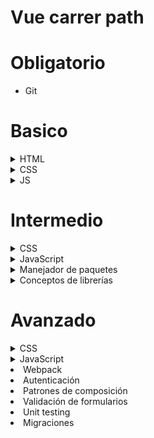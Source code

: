 # Vue carrer path 

# Obligatorio

- Git

# Basico

<details>
<summary>HTML</summary> 
    <details>
        <summary>Etiquetas y estuctura de documento </summary>
        <ul>
          <li> Etiquetas de texto </li>
          <li> Etiquetas de lista </li>
          <li> Etiquetas de imagen </li>
          <li> Etiquetas para tablas </li>
          <li> Enlaces </li>
          <li> Formularios </li>
          <li> Etiquetas contenedoras </li>
        </ul>
    </details>

  <li> HTML semantico </li>
</details>

<details>
    <summary>CSS</summary>
    <ul>
        <li>Selectores</li>
        <li>Unidades de medida</li>
        <li>Colores</li>
        <li>Propiedades de texto</li>
        <li>Pseudoclases y pseudoelementos</li>
        <li>Modelo de caja</li>
        <li>Position</li>
            <ul>
                <li>Relative</li>
                <li>Absolute</li>
            </ul>
        <li>Display</li>
    </ul>
</details>

<details>
    <summary> JS </summary>
        <li>Métodos de arreglos</li>        
        <details>
            <summary>ES6</summary>
                <li>Destructuring</li>
                <li>Spread operator</li>
                <li>String literals</li>
                <li>Parametros por defecto</li>
                <li>Arrow functions</li>
                <li>Promesas</li>
                <li>Modulos</li>
        </details>
        <li>Event bubbling</li>
        <li>Hoisting</li>
        <li>Scopes</li>
        <details>
        <summary>Errores</summary>
            <li>Try/catch</li>
            <li>Instanciar un error</li>
        </details>
</details>



# Intermedio

<details>
    <summary>CSS</summary>
        <li>Modelo de cascada</li>
        <li>Flexbox</li>
        <li>Grid</li>
        <li>Responsive design</li>
</details>



<details>
    <summary> JavaScript</summary>
        <li>Asincronismo</li>
        <li>`this`</li>
        <li>Strict mode</li>
        <details>
            <summary>Peticiones HTTP</summary>
            <li>`fetch`</li>
            <li>Axios</li>
            <li>Metodos HTTP</li>
        </details>
</details>


<details>
    <summary>Manejador de paquetes</summary>
    <li> yarn </li>
    <li> npm </li>
</details>

<details>
    <summary>Conceptos de librerías</summary>
    <li> Virtual DOM </li>
    <li> ¿Qué es el estado? </li>
    <details>
        <summary>Ciclo de vida componentes</summary>
            <li> `createApp` </li>
            <li> `beforeCreate` </li>
            <li> `created` </li>
            <li> `compile template` </li>
            <li> `beforeMount` </li>
            <li> `mounted` </li>
            <li> `beforeUpdate` </li>
            <li> `updated` </li>
            <li> `beforeUnmont` </li>
            <li> `unmonted` </li>
    </details>
    <details>
        <summary>Inicializar una aplicación</summary>
            <li> `vue.createApp()` </li>
            <li> `app.mount()` </li>
    </details>
    <details>
        <summary>Lenguaje de template</summary>
            <li> Operador de interpolación `{{ }}` </li>
            <li> `v-once()` </li>
    </details>
    <details>
        <summary>Directivas de vue</summary>
            <li> Directiva </li>
            <li> Nombre </li>
            <li> Modificador </li>
            <li> Valor </li>
             ```jsx
            v-on:click.stop="doThis"
            //directiva:nombre.modificador="valor"
            ```
    </details>
    <details>
        <summary>Usar JS dentro de HTML</summary>
        <li> `vbind` o el atajo `:` </li>
    </details>
    <details>
        <summary>Escuchar eventos</summary>
        <li> `on` o el atajo `@` </li>
    </details>
    <details>
        <summary>Ciclos y condicionales en componentes</summary>
        <li> `v-if` `v-else` </li>
        <li> `v-for` </li>
    </details>
    <details>
        <summary>Formularios controlados</summary>
        <details>
            <summary>`v-model`</summary>
                <li> Numeros </li>
                <li> Dropdowns </li>
                <li> Checkoboxes & Radio Buttons </li>
                <li> Con componentes </li>
        </details>
    </details>
    <details>
        <summary>Crear componentes con options API</summary>
            <li> `methods()` </li>
            <li> `data()` </li>
            <li> `computed()` </li>
            <li> `watchers()` </li>
    </details>
    <details>
        <summary>Estilos dinamicos</summary>
            <li>`:style`</li>
    </details>
    <details>
        <summary>Vue-CLI</summary>
            <li> Archivos `.vue` </li>
            <li> Comandos Vue </li>
    </details>
    <details>
        <summary>Comunicar componentes padres-hijos</summary>
        <li> `props: [ ]` </li>
        <details>
            <summary>Validacion de props</summary>
                <li> `type` `required` `default` `validator()` </li>
        </details>
        <details>
            <summary>Eventos personalizados en componentes</summary>
                <li> `this.$emit()` </li>
                <li> `emits: [ ]` </li>
                <li> El padre reacciona ante el evento transmitido por los componentes hijos </li>
        </details>
        <details>
            <summary>Pasar props a componentes que esten por debajo de los hijos</summary>
                <li> `provide()` para componentes padre </li>
                <li> `inject()`  para componentes hijo </li>
        </details>
        <details>
            <summary>Acceder al contenido envuelto dentro de un componente</summary>
            <li> `<slot>` </li>
            <li> `<v-slot>` para slots con nombre </li>
            <details>
                <summary>Scoped slots</summary>
                <li> `v-slot="propName"` </li>
            </details>
        </details>
    </details>
    <details>
        <summary>Renderizar componentes en otra etiqueta fuera del flujo normal</summary>
        <li> `<telport>` </li>
        <details>
            <summary>Alcances de los componentes</summary>
            <details>
                <summary>Alcance global</summary>
                 <li> `app.component()` </li>
            </details>
            <details>
                <summary>Alcance local</summary>
                 <li> `components: { }` </li>
            </details>
        </details>
    </details>
    <li> Composición de componentes </li>
    <li> Mejores prácticas composición de componentes </li>
    <li> Componentes presentacionales y no presentacionales </li>
    <details>
	    <summary>Enrutar una aplicación</summary>
         <details>
        	<summary>Vue-router</summary>
            <li> Crear el router `createRouter()` </li>
            <li> Registrar rutas `routes: [ ]` </li>
            <li> Crear enlaces `<router-link>` </li>
            <details>
                <summary>Agregar parametros `/ruta/:parametro/`</summary>
                <li> Acceder a los parametros `this.$route.params.parametro` </li>
            </details>
            <details>
                <summary>Navegación con código</summary>
                    <li> `$router.push()` </li>
                    <li> `$router.forward()` </li>
                    <li> `$router.back()` </li>
            </details>
            <details>
            	<summary>Navigation guards</summary>
                    <li> `beforeEach` </li>
                    <li> `beforeEnter` </li>
                    <li> `beforeRouteEnter` </li>
                    <li> `beforeRouterLeave` </li>
                    <li> `afterEach` </li>
            </details>
        </details>
    </details>
    <details>
	    <summary>Manejador de estado</summary>
         <details>
            <summary>VueX</summary>
            <li> Inicializar manejador de estado `createStore()` </li>
            <li> Guardar datos `state()` </li>
            <li> Acceder a los datos `getters` </li>
            <details>
                <summary>Cambiar los datos `mutations`</summary>
                <li> Payload </li>
                <li> Para ejecutar cambios en los datos `commit()` </li>
            </details>
            <li> Ejecutar código asincrono `actions` </li>
            <li> `mapActions()` `mapGetters()` para acceder a las acciones y datos guardados </li>
            <details>
        	    <summary>Encapsular con modulos `modules`</summary>
                <li> Leer los datos desde modulos </li>
            </details>
        </details>
        <li> Cuando usar un manejador de estado y cuando no </li>
    </details>
    <details>
        <summary>Re-utilizar lógica</summary>
            <li> `mixins: []` </li>
            <li> hooks </li>
    </details>
    <details>
        <summary>Composition API `setup()`</summary>
         <details>
            <summary>Variables que reacciona a los cambios</summary>
                <li> `ref()` para datos primitivos y nodos HTML </li>
                <li> `reactive()` para objetos </li>
        </details>
        <li> `functions()` para reemplazar `methods` </li>
        <li> `computed()` para reemplazar `computed` </li>
        <li> Exponer variables </li>
        <details>
	        <summary>Para componentes</summary>
             <li> `props`  `context` parametros de `setup()` </li>
            <li> `provide()` `inject()` como funciones de Vue para usar esos conceptos </li>
        </details>
        <details>
            <summary>¿Como usar router y Vuex en Composition API?</summary>
            <details>
            	<summary>Usando los hooks diseñados para ello</summary>
                    <li> `useRouter()` </li>
                    <li> `useStore()` </li>
            </details>
        </details>
    </details>
</details>
  
# Avanzado

<details>
	<summary>CSS</summary>
    <li> Animaciones </li>
    <details>
	    <summary>Framework</summary>
            <li> Bootstrap </li>
            <li> Style </li>
            <li> Sass </li>
    </details>
</details>
<details>
    <summary>JavaScript</summary>
        <li> Prototypes </li>
        <li> Como funciona el motor de JS </li>
        <li> Import dinamicos </li>
</details>
<li> Webpack </li>
<li> Autenticación </li>
<li> Patrones de composición </li>
<li> Validación de formularios </li>
<li> Unit testing </li>
<li>Migraciones</li>

